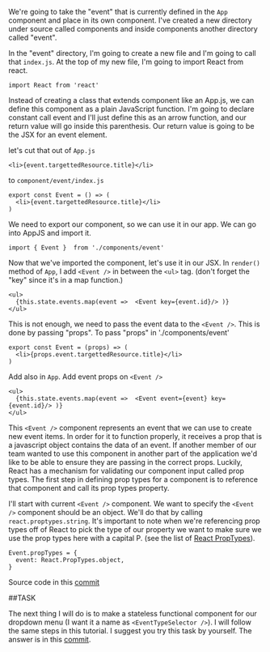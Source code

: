 We're going to take the "event" that is currently defined in the `App` component and place in its own component. I've created a new directory under source called components and inside components another directory called "event".

In the "event" directory, I'm going to create a new file and I'm going to call that `index.js`. At the top of my new file, I'm going to import React from react.

```
import React from 'react'
```

Instead of creating a class that extends component like an App.js, we can define this component as a plain JavaScript function. I'm going to declare constant call event and I'll just define this as an arrow function, and our return value will go inside this parenthesis. Our return value is going to be the JSX for an event element.

let's cut that out of `App.js`
```
<li>{event.targettedResource.title}</li>
```
to `component/event/index.js`
```
export const Event = () => (
  <li>{event.targettedResource.title}</li>
)
```
We need to export our component, so we can use it in our app. We can go into AppJS and import it.
```
import { Event }  from './components/event'
```
Now that we've imported the component, let's use it in our JSX. In `render()` method of `App`, I add `<Event />` in between the `<ul>` tag. (don't forget the "key" since it's in a map function.)
```
<ul>
  {this.state.events.map(event =>  <Event key={event.id}/> )}
</ul>
```
This is not enough, we need to pass the event data to the `<Event />`. This is done by passing "props".
To pass "props" in './components/event'
```
export const Event = (props) => (
  <li>{props.event.targettedResource.title}</li>
)
```
Add also in `App`. Add event props on `<Event />`
```
<ul>
  {this.state.events.map(event =>  <Event event={event} key={event.id}/> )}
</ul>
```

This `<Event />` component represents an event that we can use to create new event items. In order for it to function properly, it receives a prop that is a javascript object contains the data of an event. If another member of our team wanted to use this component in another part of the application we'd like to be able to ensure they are passing in the correct props. Luckily, React has a mechanism for validating our component input called prop types. The first step in defining prop types for a component is to reference that component and call its prop types property.

I'll start with current `<Event />` component. We want to specify the `<Event />` component should be an object. We'll do that by calling `react.proptypes.string`. It's important to note when we're referencing prop types off of React to pick the type of our property we want to make sure we use the prop types here with a capital P. (see the list of [React PropTypes](https://facebook.github.io/react/docs/typechecking-with-proptypes.html)).

```
Event.propTypes = {
  event: React.PropTypes.object,
}
```
Source code in this [commit](https://github.com/sysrep/time-viz/commit/46a8c31323889bf07e8d182dc44fb021767f80fd)

##TASK

The next thing I will do is to make a stateless functional component for our dropdown menu (I want it a name as `<EventTypeSelector />`). I will follow the same steps in this tutorial. I suggest you try this task by yourself. The answer is in this [commit](https://github.com/sysrep/time-viz/commit/7e078eb506925a47d8748b7dc224c2f7677d6a6c).



